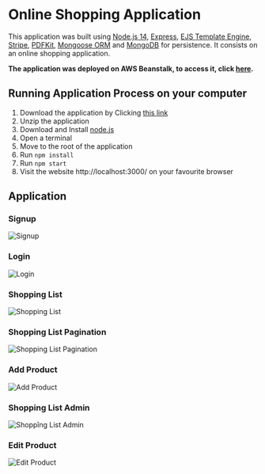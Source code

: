 # Online Shopping Application

This application was built using [Node.js 14](https://nodejs.org/en/), [Express](https://expressjs.com/), [EJS Template Engine](https://ejs.co/), [Stripe](https://stripe.com/fr), [PDFKit](https://pdfkit.org/), [Mongoose ORM](https://mongoosejs.com/) and [MongoDB](https://www.mongodb.com/) for persistence. It consists on an online shopping application.

**The application was deployed on AWS Beanstalk, to access it, click [here](http://nodeshopping-env.eba-czedjv9y.eu-west-2.elasticbeanstalk.com/).**

## Running Application Process on your computer

1. Download the application by Clicking [this link](https://github.com/gaetanBloch/nodejs-shopping/archive/master.zip)
2. Unzip the application
3. Download and Install [node.js](https://nodejs.org/en/download/) 
4. Open a terminal
5. Move to the root of the application
6. Run `npm install`
7. Run `npm start`
8. Visit the website http://localhost:3000/ on your favourite browser

## Application

### Signup

![Signup](https://i.imgur.com/ugZY2Dr.png)

### Login

![Login](https://i.imgur.com/OWAsmFf.png)

### Shopping List

![Shopping List](https://i.imgur.com/ygCs5Iq.png)

### Shopping List Pagination

![Shopping List Pagination](https://i.imgur.com/vVH8HXW.png)

### Add Product

![Add Product](https://i.imgur.com/dyHFrnJ.png)

### Shopping List Admin

![Shoppîng List Admin](https://i.imgur.com/N4vRGph.png)

### Edit Product

![Edit Product](https://i.imgur.com/XTbXF2E.png)
